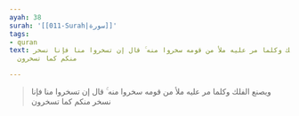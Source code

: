 ```yaml
---
ayah: 38
surah: '[[011-Surah|سورة]]'
tags:
- quran
text: ويصنع الفلك وكلما مر عليه ملأ من قومه سخروا منه ۚ قال إن تسخروا منا فإنا نسخر
  منكم كما تسخرون

---
```

> ويصنع الفلك وكلما مر عليه ملأ من قومه سخروا منه ۚ قال إن تسخروا منا فإنا نسخر منكم كما تسخرون
